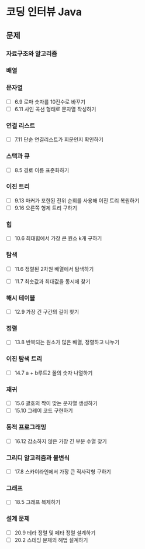 # 코딩 인터뷰 Java

## 문제

### 자료구조와 알고리즘


### 배열


### 문자열

-[ ] 6.9 로마 숫자를 10진수로 바꾸기
-[ ] 6.11 사인 곡선 형태로 문자열 작성하기

### 연결 리스트
-[ ] 7.11 단순 연결리스트가 회문인지 확인하기

### 스택과 큐
-[ ] 8.5 경로 이름 표준화하기

### 이진 트리
-[ ] 9.13 마커가 포한된 전위 순회를 사용해 이진 트리 복원하기
-[ ] 9.16 오른쪽 형제 트리 구하기

### 힙
-[ ] 10.6 최대힙에서 가장 큰 원소 k개 구하기

### 탐색
-[ ] 11.6 정렬된 2차원 배열에서 탐색하기
-[ ] 11.7 최솟값과 최대값을 동시에 찾기


### 해시 테이블
-[ ] 12.9 가장 긴 구간의 길이 찾기

### 정렬
-[ ] 13.8 반복되는 원소가 많은 배열, 정렬하고 나누기

### 이진 탐색 트리
-[ ] 14.7 a + b루트2 꼴의 숫자 나열하기

### 재귀
-[ ] 15.6 괄호의 짝이 맞는 문자열 생성하기
-[ ] 15.10 그레이 코드 구현하기

### 동적 프로그래밍
-[ ] 16.12 감소하지 않은 가장 긴 부분 수열 찾기

### 그리디 알고리즘과 불변식
-[ ] 17.8 스카이라인에서 가장 큰 직사각형 구하기

### 그래프
-[ ] 18.5 그래프 복제하기

### 설계 문제
-[ ] 20.9 테라 정렬 및 페타 정렬 설계하기
-[ ] 20.2 스테밍 문제의 해법 설계하기
